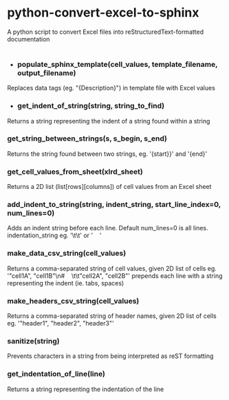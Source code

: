# python-convert-excel-to-sphinx
A python script to convert Excel files into reStructuredText-formatted documentation  
  
* ### populate_sphinx_template(cell_values, template_filename, output_filename)
Replaces data tags (eg. "{Description}") in template file with Excel values

* ### get_indent_of_string(string, string_to_find)
Returns a string representing the indent of a string found within a string

### get_string_between_strings(s, s_begin, s_end)
Returns the string found between two strings, eg. '{start}}' and '{end}'

### get_cell_values_from_sheet(xlrd_sheet)
Returns a 2D list (list[rows][columns]) of cell values from an Excel sheet

### add_indent_to_string(string, indent_string, start_line_index=0, num_lines=0)
Adds an indent string before each line. Default num_lines=0 is all lines. indentation_string eg. '\t\t' or '    '

### make_data_csv_string(cell_values)
Returns a comma-separated string of cell values, given 2D list of cells
  eg.   '"cell1A", "cell1B"\n#    \t\t"cell2A", "cell2B"'
  prepends each line with a string representing the indent (ie. tabs, spaces)

### make_headers_csv_string(cell_values)
Returns a comma-separated string of header names, given 2D list of cells
  eg. '"header1", "header2", "header3"'

### sanitize(string)
Prevents characters in a string from being interpreted as reST formatting

### get_indentation_of_line(line)
Returns a string representing the indentation of the line
